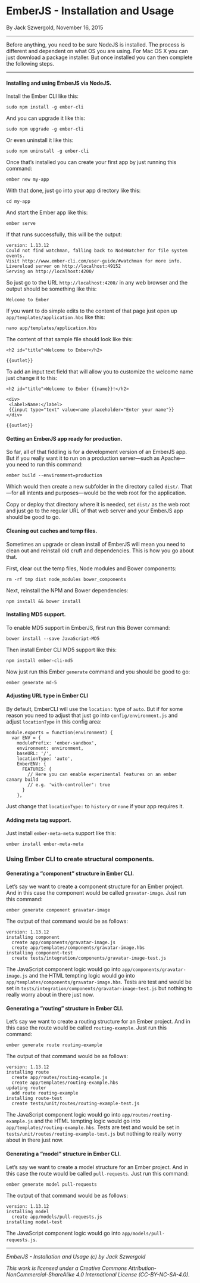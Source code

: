 # EmberJS - Installation and Usage

By Jack Szwergold, November 16, 2015

***

Before anything, you need to be sure NodeJS is installed. The process is different and dependent on what OS you are using. For Mac OS X you can just download a package installer. But once installed you can then complete the following steps.

***

#### Installing and using EmberJS via NodeJS.

Install the Ember CLI like this:

    sudo npm install -g ember-cli

And you can upgrade it like this:

    sudo npm upgrade -g ember-cli

Or even uninstall it like this:

    sudo npm uninstall -g ember-cli

Once that’s installed you can create your first app by just running this command:

    ember new my-app

With that done, just go into your app directory like this:

    cd my-app

And start the Ember app like this:

    ember serve

If that runs successfully, this will be the output:

	version: 1.13.12
	Could not find watchman, falling back to NodeWatcher for file system events.
	Visit http://www.ember-cli.com/user-guide/#watchman for more info.
	Livereload server on http://localhost:49152
	Serving on http://localhost:4200/

So just go to the URL `http://localhost:4200/` in any web browser and the output should be something like this:

    Welcome to Ember

If you want to do simple edits to the content of that page just open up `app/templates/application.hbs` like this:

    nano app/templates/application.hbs

The content of that sample file should look like this:

	<h2 id="title">Welcome to Ember</h2>
	
	{{outlet}}

To add an input text field that will allow you to customize the welcome name just change it to this:

	<h2 id="title">Welcome to Ember {{name}}!</h2>
	
	<div>
	 <label>Name:</label>
	 {{input type="text" value=name placeholder="Enter your name"}}
	</div>
	
	{{outlet}}

#### Getting an EmberJS app ready for production.

So far, all of that fiddling is for a development version of an EmberJS app. But if you really want it to run on a production server—such as Apache—you need to run this command:

    ember build --environment=production

Which would then create a new subfolder in the directory called `dist/`. That—for all intents and purposes—would be the web root for the application.

Copy or deploy that directory where it is needed, set `dist/` as the web root and just go to the regular URL of that web server and your EmberJS app should be good to go.

#### Cleaning out caches and temp files.

Sometimes an upgrade or clean install of EmberJS will mean you need to clean out and reinstall old cruft and dependencies. This is how you go about that.

First, clear out the temp files, Node modules and Bower components:

    rm -rf tmp dist node_modules bower_components

Next, reinstall the NPM and Bower dependencies:

    npm install && bower install

#### Installing MD5 support.

To enable MD5 support in EmberJS, first run this Bower command:

    bower install --save JavaScript-MD5

Then install Ember CLI MD5 support like this:

    npm install ember-cli-md5

Now just run this Ember `generate` command and you should be good to go:

    ember generate md-5

#### Adjusting URL type in Ember CLI

By default, EmberCLI will use the `location:` type of `auto`. But if for some reason you need to adjust that just go into `config/environment.js` and adjust `locationType` in this config area:

	module.exports = function(environment) {
	  var ENV = {
	    modulePrefix: 'ember-sandbox',
	    environment: environment,
	    baseURL: '/',
	    locationType: 'auto',
	    EmberENV: {
	      FEATURES: {
	        // Here you can enable experimental features on an ember canary build
	        // e.g. 'with-controller': true
	      }
	    },

Just change that `locationType:` to `history` or `none` if your app requires it.

#### Adding meta tag support.

Just install `ember-meta-meta` support like this:

    ember install ember-meta-meta

### Using Ember CLI to create structural components.

#### Generating a “component” structure in Ember CLI.

Let’s say we want to create a component structure for an Ember project. And in this case the component would be called `gravatar-image`. Just run this command:

    ember generate component gravatar-image

The output of that command would be as follows:

	version: 1.13.12
	installing component
	  create app/components/gravatar-image.js
	  create app/templates/components/gravatar-image.hbs
	installing component-test
	  create tests/integration/components/gravatar-image-test.js

The JavaScript component logic would go into `app/components/gravatar-image.js` and the HTML tempting logic would go into `app/templates/components/gravatar-image.hbs`. Tests are test and would be set in `tests/integration/components/gravatar-image-test.js` but nothing to really worry about in there just now.

#### Generating a “routing” structure in Ember CLI.

Let’s say we want to create a routing structure for an Ember project. And in this case the route would be called `routing-example`. Just run this command:

    ember generate route routing-example

The output of that command would be as follows:

	version: 1.13.12
	installing route
	  create app/routes/routing-example.js
	  create app/templates/routing-example.hbs
	updating router
	  add route routing-example
	installing route-test
	  create tests/unit/routes/routing-example-test.js

The JavaScript component logic would go into `app/routes/routing-example.js` and the HTML tempting logic would go into `app/templates/routing-example.hbs`. Tests are test and would be set in `tests/unit/routes/routing-example-test.js` but nothing to really worry about in there just now.

#### Generating a “model” structure in Ember CLI.

Let’s say we want to create a model structure for an Ember project. And in this case the route would be called `pull-requests`. Just run this command:

    ember generate model pull-requests

The output of that command would be as follows:

	version: 1.13.12
	installing model
	  create app/models/pull-requests.js
	installing model-test

The JavaScript component logic would go into `app/models/pull-requests.js`.

***

*EmberJS - Installation and Usage (c) by Jack Szwergold*

*This work is licensed under a Creative Commons Attribution-NonCommercial-ShareAlike 4.0 International License (CC-BY-NC-SA-4.0).*